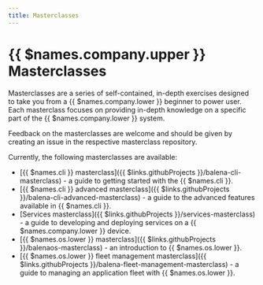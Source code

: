 ```yaml
---
title: Masterclasses
---
```


# {{ $names.company.upper }} Masterclasses

Masterclasses are a series of self-contained, in-depth exercises designed to take you from a {{ $names.company.lower }} beginner to power user. Each masterclass focuses on providing in-depth knowledge on a specific part of the {{ $names.company.lower }} system.

Feedback on the masterclasses are welcome and should be given by creating an issue in the respective masterclass repository.

Currently, the following masterclasses are available:

* [{{ $names.cli }} masterclass]({{ $links.githubProjects }}/balena-cli-masterclass) - a guide to getting started with the {{ $names.cli }}.
* [{{ $names.cli }} advanced masterclass]({{ $links.githubProjects }}/balena-cli-advanced-masterclass) - a guide to the advanced features available in {{ $names.cli }}.
* [Services masterclass]({{ $links.githubProjects }}/services-masterclass) - a guide to developing and deploying services on a {{ $names.company.lower }} device.
* [{{ $names.os.lower }} masterclass]({{ $links.githubProjects }}/balenaos-masterclass) - an introduction to {{ $names.os.lower }}.
* [{{ $names.os.lower }} fleet management masterclass]({{ $links.githubProjects }}/balena-fleet-management-masterclass) - a guide to managing an application fleet with {{ $names.os.lower }}.
